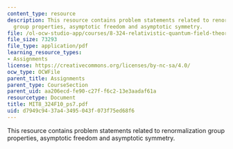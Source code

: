```yaml
---
content_type: resource
description: This resource contains problem statements related to renormalization
  group properties, asymptotic freedom and asymptotic symmetry.
file: /ol-ocw-studio-app/courses/8-324-relativistic-quantum-field-theory-ii-fall-2010/d7949c9437a43495043f073f75ed68f6_MIT8_324F10_ps7.pdf
file_size: 73293
file_type: application/pdf
learning_resource_types:
- Assignments
license: https://creativecommons.org/licenses/by-nc-sa/4.0/
ocw_type: OCWFile
parent_title: Assignments
parent_type: CourseSection
parent_uid: aa206ecd-fe90-c27f-f6c2-13e3aadaf61a
resourcetype: Document
title: MIT8_324F10_ps7.pdf
uid: d7949c94-37a4-3495-043f-073f75ed68f6
---
```

This resource contains problem statements related to renormalization group properties, asymptotic freedom and asymptotic symmetry.